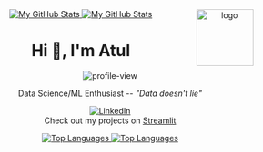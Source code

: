 <div align="center">

<a href="https://github.com/AtulkrishnanMU#gh-light-mode-only">
  <img src="https://github-readme-stats.vercel.app/api?username=AtulkrishnanMU&show_icons=true&theme=graywhite#gh-light-mode-only" alt="My GitHub Stats" />
</a>

<a href="https://github.com/AtulkrishnanMU#gh-dark-mode-only">
  <img src="https://github-readme-stats.vercel.app/api?username=AtulkrishnanMU&show_icons=true&theme=city_lights#gh-dark-mode-only" alt="My GitHub Stats" />
</a>

<img align="right" width="100" alt="logo" src="https://media.tenor.com/itjFesV8_RUAAAAi/soulja-boy-pepe.gif">
<br>

<h1>Hi 👋, I'm Atul</h1>

<p> 
    <img src="https://visitcount.itsvg.in/api?id=AtulkrishnanMU&icon=0&color=0" alt="profile-view" /> 
</p>

<p>Data Science/ML Enthusiast -- <i>"Data doesn't lie"</i><p>

[![LinkedIn](https://img.shields.io/badge/LinkedIn-%230077B5.svg?logo=linkedin&logoColor=white)](https://linkedin.com/in/atulkrishnan-mu-6b768315a)<br>
Check out my projects on <a href= 'https://share.streamlit.io/user/atulkrishnanmu'>Streamlit</a>

<a href="https://github.com/AtulkrishnanMU#gh-light-mode-only">
  <img src="https://github-readme-stats.vercel.app/api/top-langs/?username=AtulkrishnanMU&theme=graywhite&hide_border=false&layout=compact#gh-light-mode-only" alt="Top Languages" />
</a>

<a href="https://github.com/AtulkrishnanMU#gh-dark-mode-only">
  <img src="https://github-readme-stats.vercel.app/api/top-langs/?username=AtulkrishnanMU&theme=city_lights&hide_border=false&layout=compact#gh-dark-mode-only" alt="Top Languages" />
</a>

</div>
